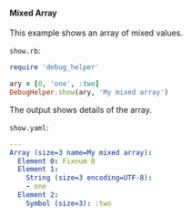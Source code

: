 #### Mixed Array

This example shows an array of mixed values.

```show.rb```:
```ruby
require 'debug_helper'

ary = [0, 'one', :two]
DebugHelper.show(ary, 'My mixed array')
```

The output shows details of the array.

```show.yaml```:
```yaml
---
Array (size=3 name=My mixed array):
  Element 0: Fixnum 0
  Element 1:
    String (size=3 encoding=UTF-8):
    - one
  Element 2:
    Symbol (size=3): :two
```
